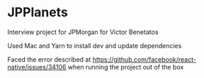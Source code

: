 # JPPlanets
Interview project for JPMorgan for Victor Benetatos

Used Mac and Yarn to install dev and update dependencies

Faced the error described at https://github.com/facebook/react-native/issues/34106 when running the project out of the box


